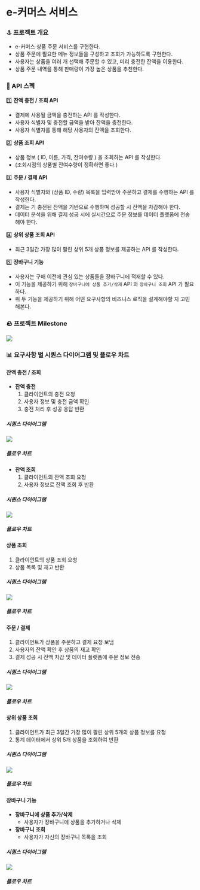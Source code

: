 # e-커머스 서비스
### ⚓ 프로젝트 개요
* e-커머스 상품 주문 서비스를 구현한다.
* 상품 주문에 필요한 메뉴 정보들을 구성하고 조회가 가능하도록 구현한다.
* 사용자는 상품을 여러 개 선택해 주문할 수 있고, 미리 충전한 잔액을 이용한다.
* 상품 주문 내역을 통해 판매량이 가장 높은 상품을 추천한다.

### 📜 API 스펙
1️⃣ **잔액 충전 / 조회 API**
* 결제에 사용될 금액을 충전하는 API 를 작성한다.
* 사용자 식별자 및 충전할 금액을 받아 잔액을 충전한다.
* 사용자 식별자를 통해 해당 사용자의 잔액을 조회한다.

2️⃣ **상품 조회 API**
* 상품 정보 ( ID, 이름, 가격, 잔여수량 ) 을 조회하는 API 를 작성한다.
* (조회시점의 상품별 잔여수량이 정확하면 좋다.)

3️⃣ **주문 / 결제 API**
* 사용자 식별자와 (상품 ID, 수량) 목록을 입력받아 주문하고 결제를 수행하는 API 를 작성한다.
* 결제는 기 충전된 잔액을 기반으로 수행하며 성공할 시 잔액을 차감해야 한다.
* 데이터 분석을 위해 결제 성공 시에 실시간으로 주문 정보를 데이터 플랫폼에 전송해야 한다.

4️⃣ **상위 상품 조회 API**
* 최근 3일간 가장 많이 팔린 상위 5개 상품 정보를 제공하는 API 를 작성한다.

5️⃣ **장바구니 기능**
* 사용자는 구매 이전에 관심 있는 상품들을 장바구니에 적재할 수 있다.
* 이 기능을 제공하기 위해 `장바구니에 상품 추가/삭제` API 와 `장바구니 조회` API 가 필요하다.
* 위 두 기능을 제공하기 위해 어떤 요구사항의 비즈니스 로직을 설계해야할 지 고민해본다.

### 🪨 프로젝트 Milestone
![](https://github.com/user-attachments/assets/975be847-ff01-4e1d-975f-1580a779979f)

### 📊 요구사항 별 시퀀스 다이어그램 및 플로우 차트
#### 잔액 충전 / 조회
* **잔액 충전**
  1. 클라이언트의 충전 요청
  2. 사용자 정보 및 충전 금액 확인
  3. 충전 처리 후 성공 응답 반환

##### 시퀀스 다이어그램
![](https://github.com/user-attachments/assets/47c24245-1875-4f26-a9c3-2d47bcc5e270)

##### 플로우 차트

* **잔액 조회**
  1. 클라이언트의 잔액 조회 요청
  2. 사용자 정보로 잔액 조회 후 반환

##### 시퀀스 다이어그램
![](https://github.com/user-attachments/assets/666bc1a0-c60e-4a92-b3cf-180fa2ec195c)

##### 플로우 차트


#### 상품 조회
1. 클라이언트의 상품 조회 요청
2. 상품 목록 및 재고 반환

##### 시퀀스 다이어그램
![](https://github.com/user-attachments/assets/007a9a37-0e07-49d5-ad3c-c9cc4f4cd510)

##### 플로우 차트


#### 주문 / 결제
1. 클라이언트가 상품을 주문하고 결제 요청 보냄
2. 사용자의 잔액 확인 후 상품의 재고 확인
3. 결제 성공 시 잔액 차감 및 데이터 플랫폼에 주문 정보 전송

##### 시퀀스 다이어그램
![](https://github.com/user-attachments/assets/f6c22d54-733d-4c2f-9700-7be2d29321b8)

##### 플로우 차트


#### 상위 상품 조회
1. 클라이언트가 최근 3일간 가장 많이 팔린 상위 5개의 상품 정보를 요청
2. 통계 데이터에서 상위 5개 상품을 조회하여 반환

##### 시퀀스 다이어그램
![](https://github.com/user-attachments/assets/7ad627f3-b95b-4b48-96a8-9dd08da90534)

##### 플로우 차트


#### 장바구니 기능
* **장바구니에 상품 추가/삭제**
  * 사용자가 장바구니에 상품을 추가하거나 삭제
* **장바구니 조회**
  * 사용자가 자신의 장바구니 목록을 조회

##### 시퀀스 다이어그램
![](https://github.com/user-attachments/assets/a6bef6f0-7251-497e-9c53-07b8638e33a1)

##### 플로우 차트

